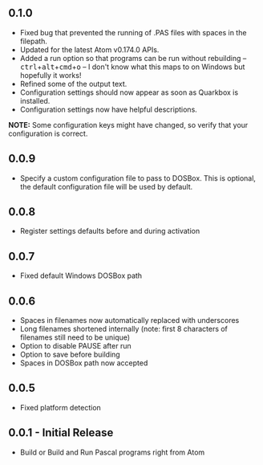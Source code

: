 ## 0.1.0
* Fixed bug that prevented the running of .PAS files with spaces in the filepath.
* Updated for the latest Atom v0.174.0 APIs.
* Added a run option so that programs can be run without rebuilding – <kbd>ctrl</kbd>+<kbd>alt</kbd>+<kbd>cmd</kbd>+<kbd>o</kbd> – I don't know what this maps to on Windows but hopefully it works!
* Refined some of the output text.
* Configuration settings should now appear as soon as Quarkbox is installed.
* Configuration settings now have helpful descriptions.

__NOTE:__
Some configuration keys might have changed, so verify that your configuration is correct.
## 0.0.9
* Specify a custom configuration file to pass to DOSBox.
This is optional, the default configuration file will be used by default.

## 0.0.8
* Register settings defaults before and during activation

## 0.0.7
* Fixed default Windows DOSBox path

## 0.0.6
* Spaces in filenames now automatically replaced with underscores
* Long filenames shortened internally (note: first 8 characters of filenames still need to be unique)
* Option to disable PAUSE after run
* Option to save before building
* Spaces in DOSBox path now accepted

## 0.0.5
* Fixed platform detection

## 0.0.1 - Initial Release
* Build or Build and Run Pascal programs right from Atom
